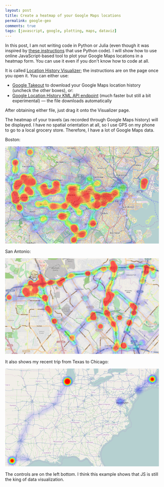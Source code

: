 ```yaml
---
layout: post
title: Create a heatmap of your Google Maps locations
permalink: google-geo
comments: true
tags: [javascript, google, plotting, maps, dataviz]
---
```


In this post, I am not writing code in Python or Julia (even though it was inspired by [these instructions](http://www.chrisalbon.com/map-your-google-location-history/) that use Python code). I will show how to use online JavaScript-based tool to plot your Google Maps locations in a heatmap form. You can use it even if you don't know how to code at all.

It is called [Location History Visualizer](https://theopolis.me/location-history-visualizer/); the instructions are on the page once you open it. You can either use:

* [Google Takeout](https://www.google.com/settings/takeout) to download your Google Maps location history (uncheck the other boxes), or:
* [Google Location History KML API endpoint](https://maps.google.com/locationhistory/kml?startTime=0&endTime=9000000000000) (much faster but still a bit experimental) — the file downloads automatically

After obtaining either file, just drag it onto the Visualizer page.

The heatmap of your travels (as recorded through Google Maps history) will be displayed. I have no spatial orientation at all, so I use GPS on my phone to go to a local grocery store. Therefore, I have a lot of Google Maps data.

Boston:

![](/images/boston_heatmap.png)

San Antonio:

![](/images/SA_heat_map.png)

It also shows my recent trip from Texas to Chicago:

![](/images/us_travel_heatmap.png)

The controls are on the left bottom. I think this example shows that JS is still the king of data visualization.